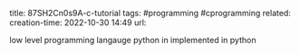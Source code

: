 title: 87SH2Cn0s9A-c-tutorial
tags: #programming #cprogramming
related: 
creation-time: 2022-10-30 14:49
url: 

low level programming langauge 
python in implemented in python
